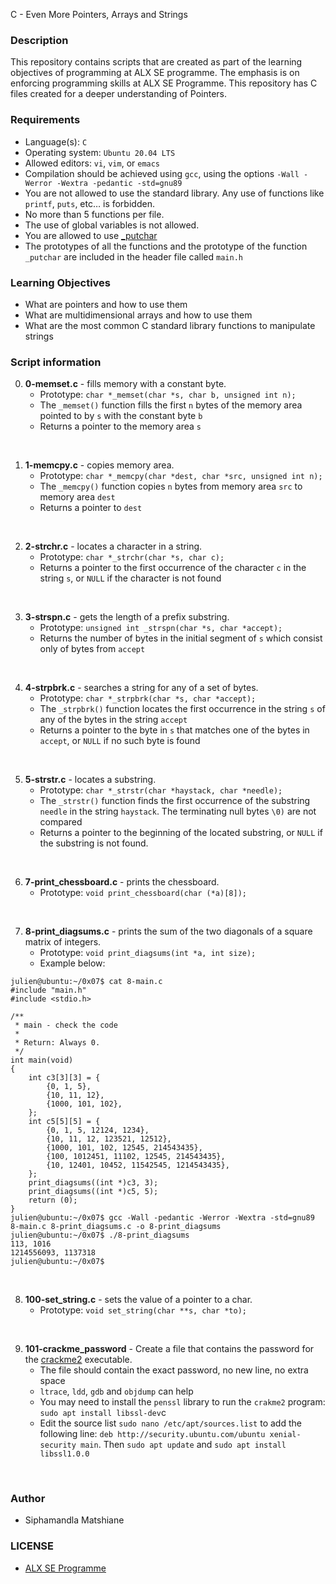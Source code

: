 C - Even More Pointers, Arrays and Strings

### Description
This repository contains scripts that are created as part of the learning objectives of programming at ALX SE programme. The emphasis is on enforcing programming skills at ALX SE Programme. This repository has C files created for a deeper understanding of Pointers.

### Requirements
* Language(s): `C`
* Operating system: `Ubuntu 20.04 LTS`
* Allowed editors: `vi`, `vim`, or `emacs`
* Compilation should be achieved using `gcc`, using the options `-Wall -Werror -Wextra -pedantic -std=gnu89`
* You are not allowed to use the standard library. Any use of functions like `printf`, `puts`, etc… is forbidden.
* No more than 5 functions per file.
* The use of global variables is not allowed.
* You are allowed to use <a href="https://github.com/holbertonschool/_putchar.c/blob/master/_putchar.c">_putchar</a>
* The prototypes of all the functions and the prototype of the function `_putchar` are included in the header file called `main.h`

### Learning Objectives
* What are pointers and how to use them
* What are multidimensional arrays and how to use them
* What are the most common C standard library functions to manipulate strings

### Script information
0. **0-memset.c** - fills memory with a constant byte.
    * Prototype: `char *_memset(char *s, char b, unsigned int n);`
    * The `_memset()` function fills the first `n` bytes of the memory area pointed to by `s` with the constant byte `b`
    * Returns a pointer to the memory area `s`
<br>

1. **1-memcpy.c** -  copies memory area.
    * Prototype: `char *_memcpy(char *dest, char *src, unsigned int n);`
    * The `_memcpy()` function copies `n` bytes from memory area `src` to memory area `dest`
    * Returns a pointer to `dest`
<br>

2. **2-strchr.c** - locates a character in a string.
    * Prototype: `char *_strchr(char *s, char c);`
    * Returns a pointer to the first occurrence of the character `c` in the string `s`, or `NULL` if the character is not found
<br>

3. **3-strspn.c** - gets the length of a prefix substring.
    * Prototype: `unsigned int _strspn(char *s, char *accept);`
    * Returns the number of bytes in the initial segment of `s` which consist only of bytes from `accept`
<br>

4. **4-strpbrk.c** -  searches a string for any of a set of bytes.
    * Prototype: `char *_strpbrk(char *s, char *accept);`
    * The `_strpbrk()` function locates the first occurrence in the string `s` of any of the bytes in the string `accept`
    * Returns a pointer to the byte in `s` that matches one of the bytes in `accept`, or `NULL` if no such byte is found
<br>

5. **5-strstr.c** - locates a substring.
    * Prototype: `char *_strstr(char *haystack, char *needle);`
    * The `_strstr()` function finds the first occurrence of the substring `needle` in the string `haystack`. The terminating null bytes `\0)` are not compared
    * Returns a pointer to the beginning of the located substring, or `NULL` if the substring is not found.
<br>

6. **7-print_chessboard.c** - prints the chessboard.
    * Prototype: `void print_chessboard(char (*a)[8]);`
<br>

7. **8-print_diagsums.c** -  prints the sum of the two diagonals of a square matrix of integers.
    * Prototype: `void print_diagsums(int *a, int size);`
    * Example below:
```
julien@ubuntu:~/0x07$ cat 8-main.c
#include "main.h"
#include <stdio.h>

/**
 * main - check the code
 *
 * Return: Always 0.
 */
int main(void)
{
    int c3[3][3] = {
        {0, 1, 5},
        {10, 11, 12},
        {1000, 101, 102},
    };
    int c5[5][5] = {
        {0, 1, 5, 12124, 1234},
        {10, 11, 12, 123521, 12512},
        {1000, 101, 102, 12545, 214543435},
        {100, 1012451, 11102, 12545, 214543435},
        {10, 12401, 10452, 11542545, 1214543435},
    };
    print_diagsums((int *)c3, 3);
    print_diagsums((int *)c5, 5);
    return (0);
}
julien@ubuntu:~/0x07$ gcc -Wall -pedantic -Werror -Wextra -std=gnu89 8-main.c 8-print_diagsums.c -o 8-print_diagsums
julien@ubuntu:~/0x07$ ./8-print_diagsums 
113, 1016
1214556093, 1137318
julien@ubuntu:~/0x07$
```
<br>

8. **100-set_string.c** - sets the value of a pointer to a char.
    * Prototype: `void set_string(char **s, char *to);`
<br>

9. **101-crackme_password** -  Create a file that contains the password for the <a href="https://github.com/holbertonschool/0x06.c">crackme2</a> executable.
    * The file should contain the exact password, no new line, no extra space
    * `ltrace`, `ldd`, `gdb` and `objdump` can help
    * You may need to install the `penssl` library to run the `crakme2` program: `sudo apt install libssl-dev`c
    * Edit the source list `sudo nano /etc/apt/sources.list` to add the following line: `deb http://security.ubuntu.com/ubuntu xenial-security main`. Then `sudo apt update` and `sudo apt install libssl1.0.0`
<br>

### Author
* Siphamandla Matshiane

### LICENSE
* <a href="https://www.holbertonschool.com/">ALX SE Programme</a>

